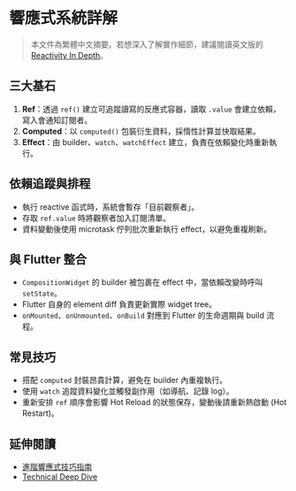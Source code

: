 # 響應式系統詳解

> 本文件為繁體中文摘要。若想深入了解實作細節，建議閱讀英文版的 [Reactivity In Depth](../en/internals/reactivity-in-depth.md)。

## 三大基石

1. **Ref**：透過 `ref()` 建立可追蹤讀寫的反應式容器，讀取 `.value` 會建立依賴，寫入會通知訂閱者。
2. **Computed**：以 `computed()` 包裝衍生資料，採惰性計算並快取結果。
3. **Effect**：由 builder、`watch`、`watchEffect` 建立，負責在依賴變化時重新執行。

## 依賴追蹤與排程

- 執行 reactive 函式時，系統會暫存「目前觀察者」。
- 存取 `ref.value` 時將觀察者加入訂閱清單。
- 資料變動後使用 microtask 佇列批次重新執行 effect，以避免重複刷新。

## 與 Flutter 整合

- `CompositionWidget` 的 builder 被包裹在 effect 中，當依賴改變時呼叫 `setState`。
- Flutter 自身的 element diff 負責更新實際 widget tree。
- `onMounted`、`onUnmounted`、`onBuild` 對應到 Flutter 的生命週期與 build 流程。

## 常見技巧

- 搭配 `computed` 封裝昂貴計算，避免在 builder 內重複執行。
- 使用 `watch` 追蹤資料變化並觸發副作用（如導航、記錄 log）。
- 重新安排 `ref` 順序會影響 Hot Reload 的狀態保存，變動後請重新熱啟動 (Hot Restart)。

## 延伸閱讀

- [進階響應式技巧指南](../guide/reactivity.md)
- [Technical Deep Dive](./technical-deep-dive.md)
